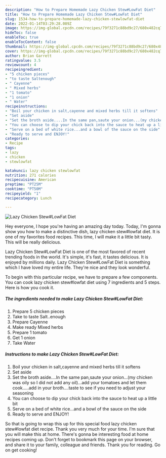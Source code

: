 ```yaml
---
description: "How to Prepare Homemade Lazy Chicken Stew#LowFat Diet"
title: "How to Prepare Homemade Lazy Chicken Stew#LowFat Diet"
slug: 1534-how-to-prepare-homemade-lazy-chicken-stewlowfat-diet
date: 2022-01-14T03:29:28.089Z
image: https://img-global.cpcdn.com/recipes/79f3271c88bd9c27/680x482cq70/lazy-chicken-stewlowfat-diet-recipe-main-photo.jpg
hideToc: false
enableToc: true
enableTocContent: false
thumbnail: https://img-global.cpcdn.com/recipes/79f3271c88bd9c27/680x482cq70/lazy-chicken-stewlowfat-diet-recipe-main-photo.jpg
cover: https://img-global.cpcdn.com/recipes/79f3271c88bd9c27/680x482cq70/lazy-chicken-stewlowfat-diet-recipe-main-photo.jpg
author: Brian Garrett
ratingvalue: 3.5
reviewcount: 4
recipeingredient:
- "5 chicken pieces"
- "to taste Saltenough"
- " Cayenne"
- " Mixed herbs"
- "1 tomato"
- "1 onion"
- " Water"
recipeinstructions:
- "Boil your chicken in salt,cayenne and mixed herbs till it softens"
- "Set aside"
- "Set the broth aside....In the same pan,saute your onion...(my chicken was oily so I did not add any oil)...add your tomatoes and let them cook.....add in your broth....taste to see if you need to adjust your seasoning"
- "You can choose to dip your chick back into the sauce to heat up a little bit"
- "Serve on a bed of white rice...and a bowl of the sauce on the side"
- "Ready to serve and ENJOY!"
categories:
- Recipe
tags:
- lazy
- chicken
- stewlowfat

katakunci: lazy chicken stewlowfat 
nutrition: 271 calories
recipecuisine: American
preptime: "PT25M"
cooktime: "PT50M"
recipeyield: "1"
recipecategory: Lunch

---
```



![Lazy Chicken Stew#LowFat Diet](https://img-global.cpcdn.com/recipes/79f3271c88bd9c27/680x482cq70/lazy-chicken-stewlowfat-diet-recipe-main-photo.jpg)

Hey everyone, I hope you're having an amazing day today. Today, I'm gonna show you how to make a distinctive dish, lazy chicken stew#lowfat diet. It is one of my favorites food recipes. This time, I will make it a little bit tasty. This will be really delicious.



Lazy Chicken Stew#LowFat Diet is one of the most favored of recent trending foods in the world. It's simple, it's fast, it tastes delicious. It is enjoyed by millions daily. Lazy Chicken Stew#LowFat Diet is something which I have loved my entire life. They're nice and they look wonderful.


To begin with this particular recipe, we have to prepare a few components. You can cook lazy chicken stew#lowfat diet using 7 ingredients and 5 steps. Here is how you cook it.

<!--inarticleads1-->

##### The ingredients needed to make Lazy Chicken Stew#LowFat Diet:

1. Prepare 5 chicken pieces
1. Take to taste Salt..enough
1. Prepare  Cayenne
1. Make ready  Mixed herbs
1. Prepare 1 tomato
1. Get 1 onion
1. Take  Water




<!--inarticleads2-->

##### Instructions to make Lazy Chicken Stew#LowFat Diet:

1. Boil your chicken in salt,cayenne and mixed herbs till it softens
1. Set aside
1. Set the broth aside....In the same pan,saute your onion...(my chicken was oily so I did not add any oil)...add your tomatoes and let them cook.....add in your broth....taste to see if you need to adjust your seasoning
1. You can choose to dip your chick back into the sauce to heat up a little bit
1. Serve on a bed of white rice...and a bowl of the sauce on the side
1. Ready to serve and ENJOY!



So that is going to wrap this up for this special food lazy chicken stew#lowfat diet recipe. Thank you very much for your time. I'm sure that you will make this at home. There's gonna be interesting food at home recipes coming up. Don't forget to bookmark this page on your browser, and share it to your family, colleague and friends. Thank you for reading. Go on get cooking!

